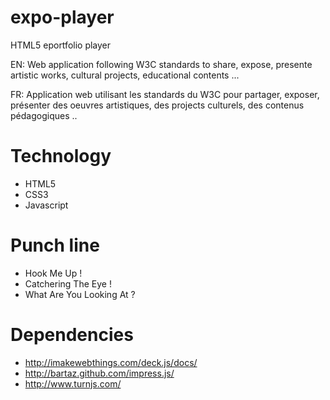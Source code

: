 expo-player
===========

HTML5 eportfolio player

EN:
Web application following W3C standards
to share, expose, presente
artistic works, cultural projects, educational contents ...

FR:
Application web utilisant les standards du W3C
pour partager, exposer, présenter
des oeuvres artistiques, des projects culturels, des contenus pédagogiques ..



Technology
==========

 * HTML5
 * CSS3
 * Javascript


Punch line
==========

 * Hook Me Up !
 * Catchering The Eye !
 * What Are You Looking At ?



Dependencies
============

 * http://imakewebthings.com/deck.js/docs/
 * http://bartaz.github.com/impress.js/
 * http://www.turnjs.com/

